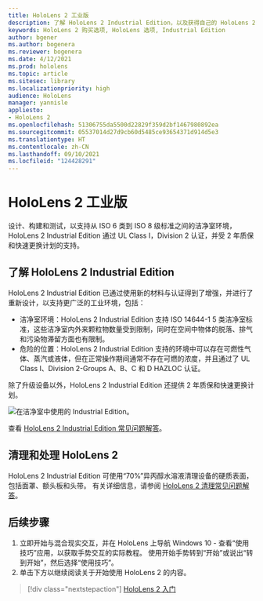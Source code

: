 ```yaml
---
title: HoloLens 2 工业版
description: 了解 HoloLens 2 Industrial Edition，以及获得自己的 HoloLens 2 Industrial Edition 后的后续操作。
keywords: HoloLens 2 购买选项, HoloLens 选项, Industrial Edition
author: bgener
ms.author: bogenera
ms.reviewer: bogenera
ms.date: 4/12/2021
ms.prod: hololens
ms.topic: article
ms.sitesec: library
ms.localizationpriority: high
audience: HoloLens
manager: yannisle
appliesto:
- HoloLens 2
ms.openlocfilehash: 51306755da5500d22829f359d2bf1467980892ea
ms.sourcegitcommit: 05537014d27d9cb60d5485ce93654371d914d5e3
ms.translationtype: HT
ms.contentlocale: zh-CN
ms.lasthandoff: 09/10/2021
ms.locfileid: "124428291"
---
```

# <a name="hololens-2-industrial-edition"></a>HoloLens 2 工业版

设计、构建和测试，以支持从 ISO 6 类到 ISO 8 级标准之间的洁净室环境，HoloLens 2 Industrial Edition 通过 UL Class I，Division 2 认证，并受 2 年质保和快速更换计划的支持。

## <a name="learn-about-hololens-2-industrial-edition"></a>了解 HoloLens 2 Industrial Edition

HoloLens 2 Industrial Edition 已通过使用新的材料与认证得到了增强，并进行了重新设计，以支持更广泛的工业环境，包括：

- 洁净室环境：HoloLens 2 Industrial Edition 支持 ISO 14644-1 5 类洁净室标准，这些洁净室内外来颗粒物数量受到限制，同时在空间中物体的脱落、排气和污染物滞留方面也有限制。
- 危险的位置：HoloLens 2 Industrial Edition 支持的环境中可以存在可燃性气体、蒸汽或液体，但在正常操作期间通常不存在可燃的浓度，并且通过了 UL Class I、Division 2-Groups A、B、C 和 D HAZLOC 认证。

除了升级设备以外，HoloLens 2 Industrial Edition 还提供 2 年质保和快速更换计划。

![在洁净室中使用的 Industrial Edition。](./images/ie-small-pic.png)

查看 [HoloLens 2 Industrial Edition 常见问题解答](hololens2-industrial-edition-faq.md)。

## <a name="cleaning-and-handling-hololens-2"></a>清理和处理 HoloLens 2

HoloLens 2 Industrial Edition 可使用“70%”异丙醇水溶液清理设备的硬质表面，包括面罩、额头板和头带。 有关详细信息，请参阅 [HoloLens 2 清理常见问题解答](/hololens/hololens2-maintenance)。

## <a name="next-steps"></a>后续步骤

1. 立即开始与混合现实交互，并在 HoloLens 上导航 Windows 10 - 查看“使用技巧”应用，以获取手势交互的实际教程。 使用开始手势转到“开始”或说出“转到开始”，然后选择“使用技巧”。
1. 单击下方以继续阅读关于开始使用 HoloLens 2 的内容。

> [!div class="nextstepaction"]
> [HoloLens 2 入门](hololens2-basic-usage.md)